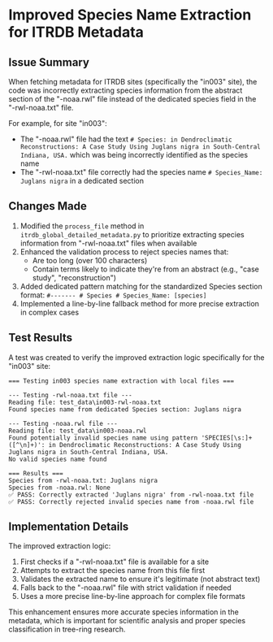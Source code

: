 # Improved Species Name Extraction for ITRDB Metadata

## Issue Summary

When fetching metadata for ITRDB sites (specifically the "in003" site), the code was incorrectly extracting species information from the abstract section of the "-noaa.rwl" file instead of the dedicated species field in the "-rwl-noaa.txt" file.

For example, for site "in003":
- The "-noaa.rwl" file had the text `# Species: in Dendroclimatic Reconstructions: A Case Study Using Juglans nigra in South-Central Indiana, USA.` which was being incorrectly identified as the species name
- The "-rwl-noaa.txt" file correctly had the species name `# Species_Name: Juglans nigra` in a dedicated section

## Changes Made

1. Modified the `process_file` method in `itrdb_global_detailed_metadata.py` to prioritize extracting species information from "-rwl-noaa.txt" files when available
2. Enhanced the validation process to reject species names that:
   - Are too long (over 100 characters)
   - Contain terms likely to indicate they're from an abstract (e.g., "case study", "reconstruction")
3. Added dedicated pattern matching for the standardized Species section format: `#------- # Species # Species_Name: [species]`
4. Implemented a line-by-line fallback method for more precise extraction in complex cases

## Test Results

A test was created to verify the improved extraction logic specifically for the "in003" site:

```
=== Testing in003 species name extraction with local files ===

--- Testing -rwl-noaa.txt file ---
Reading file: test_data\in003-rwl-noaa.txt
Found species name from dedicated Species section: Juglans nigra

--- Testing -noaa.rwl file ---
Reading file: test_data\in003-noaa.rwl
Found potentially invalid species name using pattern 'SPECIES[\s:]+([^\n]+)': in Dendroclimatic Reconstructions: A Case Study Using Juglans nigra in South-Central Indiana, USA.
No valid species name found

=== Results ===
Species from -rwl-noaa.txt: Juglans nigra
Species from -noaa.rwl: None
✅ PASS: Correctly extracted 'Juglans nigra' from -rwl-noaa.txt file
✅ PASS: Correctly rejected invalid species name from -noaa.rwl file
```

## Implementation Details

The improved extraction logic:
1. First checks if a "-rwl-noaa.txt" file is available for a site
2. Attempts to extract the species name from this file first
3. Validates the extracted name to ensure it's legitimate (not abstract text)
4. Falls back to the "-noaa.rwl" file with strict validation if needed
5. Uses a more precise line-by-line approach for complex file formats

This enhancement ensures more accurate species information in the metadata, which is important for scientific analysis and proper species classification in tree-ring research. 